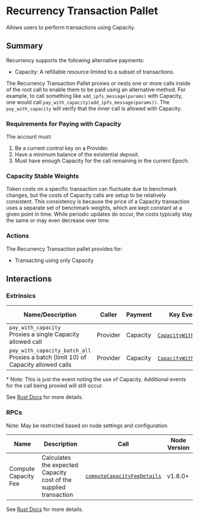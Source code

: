 # Recurrency Transaction Pallet

Allows users to perform transactions using Capacity.

## Summary

Recurrency supports the following alternative payments:

- Capacity: A refillable resource limited to a subset of transactions.

The Recurrency Transaction Pallet proxies or nests one or more calls inside of the root call to enable them to be paid using an alternative method.
For example, to call something like `add_ipfs_message(params)` with Capacity, one would call `pay_with_capacity(add_ipfs_message(params))`.
The `pay_with_capacity` will verify that the inner call is allowed with Capacity.

### Requirements for Paying with Capacity

The account must:
1. Be a current control key on a Provider.
2. Have a minimum balance of the existential deposit.
3. Must have enough Capacity for the call remaining in the current Epoch.

### Capacity Stable Weights

Token costs on a specific transaction can fluctuate due to benchmark changes, but the costs of Capacity calls are setup to be relatively consistent.
This consistency is because the price of a Capacity transaction uses a separate set of benchmark weights, which are kept constant at a given point in time.
While periodic updates do occur, the costs typically stay the same or may even decrease over time.

### Actions

The Recurrency Transaction pallet provides for:

- Transacting using only Capacity

## Interactions

### Extrinsics

| Name/Description                 | Caller        | Payment | Key Events                                                                                                    | Runtime Added |
| -------------------------------- | ------------- | ------- | ------------------------------------------------------------------------------------------------------------- | ------------- |
| `pay_with_capacity`<br />Proxies a single Capacity allowed call  | Provider | Capacity  | [`CapacityWithdrawn`](https://rustadot.github.io/recurrency/pallet_capacity/pallet/enum.Event.html#variant.CapacityWithdrawn)* | 1             |
| `pay_with_capacity_batch_all`<br />Proxies a batch (limit 10) of Capacity allowed calls  | Provider | Capacity  | [`CapacityWithdrawn`](https://rustadot.github.io/recurrency/pallet_capacity/pallet/enum.Event.html#variant.CapacityWithdrawn)* | 1             |

\* Note: This is just the event noting the use of Capacity. Additional events for the call being proxied will still occur.

See [Rust Docs](https://rustadot.github.io/recurrency/pallet_recurrency_tx_payment/pallet/struct.Pallet.html) for more details.

### RPCs

Note: May be restricted based on node settings and configuration.

| Name    | Description       | Call                                                                                                 | Node Version |
| ------- | ----------------- | ---------------------------------------------------------------------------------------------------- | ------------ |
| Compute Capacity Fee | Calculates the expected Capacity cost of the supplied transaction | [`computeCapacityFeeDetails`](https://rustadot.github.io/recurrency/pallet_recurrency_tx_payment_rpc/trait.CapacityPaymentApiServer.html#tymethod.compute_capacity_fee_details) | v1.8.0+      |

See [Rust Docs](https://rustadot.github.io/recurrency/pallet_recurrency_tx_payment_rpc/trait.CapacityPaymentApiServer.html) for more details.
